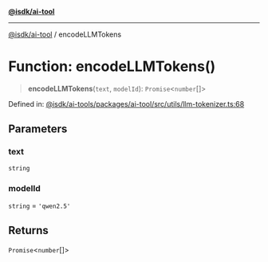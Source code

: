 [**@isdk/ai-tool**](../README.md)

***

[@isdk/ai-tool](../globals.md) / encodeLLMTokens

# Function: encodeLLMTokens()

> **encodeLLMTokens**(`text`, `modelId`): `Promise`\<`number`[]\>

Defined in: [@isdk/ai-tools/packages/ai-tool/src/utils/llm-tokenizer.ts:68](https://github.com/isdk/ai-tool.js/blob/d0765f898f217d97c57c6949502b4a7bef5dce5e/src/utils/llm-tokenizer.ts#L68)

## Parameters

### text

`string`

### modelId

`string` = `'qwen2.5'`

## Returns

`Promise`\<`number`[]\>
